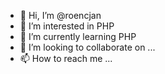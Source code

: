 - 👋 Hi, I’m @roencjan
- 👀 I’m interested in PHP
- 🌱 I’m currently learning PHP
- 💞️ I’m looking to collaborate on ...
- 📫 How to reach me ...

<!---
roencjan/roencjan is a ✨ special ✨ repository because its `README.md` (this file) appears on your GitHub profile.
You can click the Preview link to take a look at your changes.
--->
